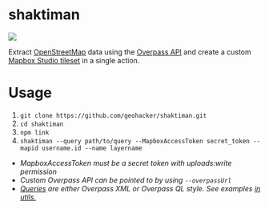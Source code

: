 # shaktiman

![](https://upload.wikimedia.org/wikipedia/en/7/7e/SHAKTIMAAN.gif)

Extract [OpenStreetMap](https://www.openstreetmap.org/#map=15/3.0201/101.2487) data using the [Overpass API](http://overpass-turbo.eu/s/g2W) and create a custom [Mapbox Studio tileset](https://www.mapbox.com/mapbox-studio/) in a single action.

# Usage

1. `git clone https://github.com/geohacker/shaktiman.git`
2. `cd shaktiman`
3. `npm link`
4. `shaktiman --query path/to/query --MapboxAccessToken secret_token --mapid username.id --name layername`

* _MapboxAccessToken must be a secret token with uploads:write permission_
* _Custom Overpass API can be pointed to by using `--overpassUrl`_
* _[Queries](http://wiki.openstreetmap.org/wiki/Overpass_API#Simple_usage_examples) are either Overpass XML or Overpass QL style. See examples [in utils.](https://github.com/geohacker/shaktiman/tree/master/util)_
